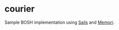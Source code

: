 # courier
Sample BOSH implementation using [Sails](http://sailsjs.org) and [Memori](https://github.com/zand3rs/memori).
